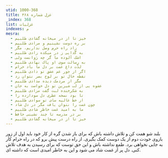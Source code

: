 ```yaml
---
utid: 1000-368
title: غزل شماره ۳۶۸
_index: 368
list: غزلیات
indexes: م
mesra:
  - خیز تا از در میخانه گشادی طلبیم
  - بر ره دوست نشینیم و مرادی طلبیم
  - زاد راه حرم وصل نداریم، مگر
  - به گدایی ز در میکده زادی طلبیم
  - اشک آلوده ما گر چه رَوانست ولی
  - به رسالت سوی او پاک نهادی طلبیم
  - لذّت داغ غمت بر دل ما باد حرام
  - اگر از جور غم عشق تو دادی طلبیم
  - نقطه خال تو بر لوح بصر نتوان زد
  - مگر از مردمک دیده مدادی طلبیم
  - عشوه یی از لب شیرین تو دل خواست به جان
  - به شکرخنده لبت گفت مزادی طلبیم
  - تا بود نسخه عطری دل سودازده را
  - از خط غالیه سای تو سوادی طلبیم
  - چون غمت را نتوان یافت مگر در دل شاد
  - ما به امید غمت خاطرِ شادی طلبیم
  - بر در مدرسه تا چند نشینی حافظ
  - خیز تا از در میخانه گشادی طلبیم
---
```

بلند شو همت کن و تلاش داشته باش که برای باز شدن گره از کار خود باید اول از زور بازوی خودت دوم از یک دوست کمک بگیری. از راه درست پیش برو که در راه حرام کار به جایی نخواهی برد. طمع نداشته باش و این حق توست که برای رسیدن به هدف تلاش کنی. دل پر از غمت شاد می شود و این به خاطر امیدی است که داشته ای.
